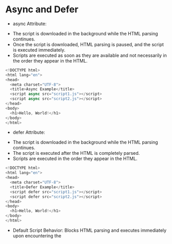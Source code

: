 # Async and Defer

 * async Attribute:

- The script is downloaded in the background while the HTML parsing continues.
- Once the script is downloaded, HTML parsing is paused, and the script is executed immediately.
- Scripts are executed as soon as they are available and not necessarily in the order they appear in the HTML.

```js
<!DOCTYPE html>
<html lang="en">
<head>
  <meta charset="UTF-8">
  <title>Async Example</title>
  <script async src="script1.js"></script>
  <script async src="script2.js"></script>
</head>
<body>
  <h1>Hello, World!</h1>
</body>
</html>
```

* defer Attribute:

- The script is downloaded in the background while the HTML parsing continues.
- The script is executed after the HTML is completely parsed.
- Scripts are executed in the order they appear in the HTML.

```js
<!DOCTYPE html>
<html lang="en">
<head>
  <meta charset="UTF-8">
  <title>Defer Example</title>
  <script defer src="script1.js"></script>
  <script defer src="script2.js"></script>
</head>
<body>
  <h1>Hello, World!</h1>
</body>
</html>
```

* Default Script Behavior: Blocks HTML parsing and executes immediately upon encountering the <script> tag.
* async: Downloads in parallel, executes as soon as ready, potentially blocking HTML parsing.
* defer: Downloads in parallel, executes after HTML parsing is complete, maintaining execution order.
* Scripts at the End of Body: Ensures the entire HTML document is parsed before script execution, avoiding blocking and ensuring all DOM elements are available.